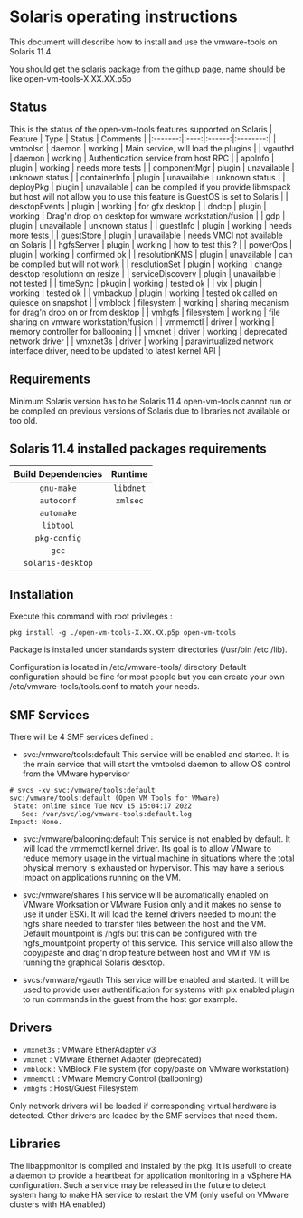 Solaris operating instructions
==============================
This document will describe how to install and use the vmware-tools on Solaris 11.4

You should get the solaris package from the githup page, name should be like open-vm-tools-X.XX.XX.p5p

Status
------
This is the status of the open-vm-tools features supported on Solaris
| Feature | Type | Status | Comments |
|:-------:|:----:|:------:|:--------:|
| vmtoolsd | daemon | working | Main service, will load the plugins |
| vgauthd | daemon | working | Authentication service from host RPC |
| appInfo | plugin | working | needs more tests |
| componentMgr | plugin | unavailable | unknown status |
| containerInfo | plugin | unavailable | unknown status |
| deployPkg | plugin | unavailable | can be compiled if you provide libmspack but host will not allow you to use this feature is GuestOS is set to Solaris |
| desktopEvents | plugin | working | for gfx desktop |
| dndcp | plugin | working | Drag'n drop on desktop for wmware workstation/fusion |
| gdp | plugin | unavailable | unknown status |
| guestInfo | plugin | working | needs more tests |
| guestStore | plugin | unavailable | needs VMCI not available on Solaris |
| hgfsServer | plugin | working | how to test this ? |
| powerOps | plugin | working | confirmed ok |
| resolutionKMS | plugin | unavailable | can be compiled but will not work |
| resolutionSet | plugin | working | change desktop resolutionn on resize |
| serviceDiscovery | plugin | unavailable | not tested |
| timeSync | pkugin | working | tested ok |
| vix | plugin | working | tested ok |
| vmbackup | plugin | working | tested ok called on quiesce on snapshot |
| vmblock | filesystem | working | sharing mecanism for drag'n drop on or from desktop |
| vmhgfs | filesystem | working | file sharing on vmware workstation/fusion |
| vmmemctl | driver | working | memory controller for ballooning |
| vmxnet | driver | working | deprecated network driver |
| vmxnet3s | driver | working | paravirtualized network interface driver, need to be updated to latest kernel API |

Requirements
------------
Minimum Solaris version has to be Solaris 11.4
open-vm-tools cannot run or be compiled on previous versions of Solaris due to libraries not available or too old.

## Solaris 11.4 installed packages requirements
| Build Dependencies | Runtime |
|:------------------:|:-------:|
| `gnu-make` | `libdnet` |
| `autoconf` | `xmlsec` |
| `automake` |
| `libtool` |
| `pkg-config` | 
| `gcc` |
| `solaris-desktop` |

Installation
------------
Execute this command with root privileges :
```
pkg install -g ./open-vm-tools-X.XX.XX.p5p open-vm-tools
```
Package is installed under standards system directories (/usr/bin /etc /lib).

Configuration is located in /etc/vmware-tools/ directory
Default configuration should be fine for most people but you can create your own /etc/vmware-tools/tools.conf to match your needs.

SMF Services
------------
There will be 4 SMF services defined :

* svc:/vmware/tools:default
This service will be enabled and started. It is the main service that will start the vmtoolsd daemon to
allow OS control from the VMware hypervisor
```
# svcs -xv svc:/vmware/tools:default
svc:/vmware/tools:default (Open VM Tools for VMware)
 State: online since Tue Nov 15 15:04:17 2022
   See: /var/svc/log/vmware-tools:default.log
Impact: None.
```
* svc:/vmware/balooning:default
This service is not enabled by default. It will load the vmmemctl kernel driver. Its goal is to allow VMware
to reduce memory usage in the virtual machine in situations where the total physical memory is exhausted on
hypervisor. This may have a serious impact on applications running on the VM.

* svc:/vmware/shares
This service will be automatically enabled on VMware Worksation or VMware Fusion only and it makes no sense
to use it under ESXi. It will load the kernel drivers needed to mount the hgfs share needed to transfer files
between the host and the VM. Default mountpoint is /hgfs but this can be configured with the hgfs_mountpoint 
property of this service.
This service will also allow the copy/paste and drag'n drop feature between host and VM if VM is running the
graphical Solaris desktop.

* svcs:/vmware/vgauth
This service will be enabled and started. It will be used to provide user authentification for systems with pix
enabled plugin to run commands in the guest from the host gor example.

Drivers
-------
* `vmxnet3s` : VMware EtherAdapter v3
* `vmxnet`   : VMware Ethernet Adapter (deprecated)
* `vmblock`  : VMBlock File system (for copy/paste on VMware workstation)
* `vmmemctl` : VMware Memory Control (ballooning)
* `vmhgfs`   : Host/Guest Filesystem

Only network drivers will be loaded if corresponding virtual hardware is detected.
Other drivers are loaded by the SMF services that need them.

Libraries
---------
The libappmonitor is compiled and instaled by the pkg. It is usefull to create a daemon to provide a heartbeat
for application monitoring in a vSphere HA configuration. Such a service may be released in the future to
detect system hang to make HA service to restart the VM (only useful on VMware clusters with HA enabled)
